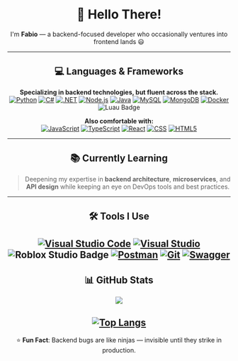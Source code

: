<div align="center">

# 👋 Hello There!  
I'm **Fabio** — a backend-focused developer who occasionally ventures into frontend lands 😃  

---

## 💻 Languages & Frameworks
**Specializing in backend technologies, but fluent across the stack.**  
[![Python](https://img.shields.io/badge/Python-3776AB?logo=python&logoColor=white)]()
[![C#](https://custom-icon-badges.demolab.com/badge/C%23-%23239120.svg?logo=cshrp&logoColor=white)](#)
[![.NET](https://img.shields.io/badge/.NET-512BD4?logo=dotnet&logoColor=white)]()
[![Node.js](https://img.shields.io/badge/Node.js-339933?logo=node.js&logoColor=white)]()
[![Java](https://img.shields.io/badge/Java-%23ED8B00.svg?logo=openjdk&logoColor=white)](#)
[![MySQL](https://img.shields.io/badge/MySQL-4479A1?logo=mysql&logoColor=white)]()
[![MongoDB](https://img.shields.io/badge/MongoDB-47A248?logo=mongodb&logoColor=white)]()
[![Docker](https://img.shields.io/badge/Docker-2496ED?logo=docker&logoColor=white)]()
![Luau Badge](https://img.shields.io/badge/Luau-00A2FF?logo=luau&logoColor=fff&style=flat)

**Also comfortable with:**  
[![JavaScript](https://img.shields.io/badge/JavaScript-F7DF1E?logo=javascript&logoColor=black)]()
[![TypeScript](https://img.shields.io/badge/TypeScript-3178C6?logo=typescript&logoColor=white)]()
[![React](https://img.shields.io/badge/React-61DAFB?logo=react&logoColor=black)]()
[![CSS](https://img.shields.io/badge/CSS-639?logo=css&logoColor=fff)](#)
[![HTML5](https://img.shields.io/badge/HTML5-E34F26?logo=html5&logoColor=white)]()

---

## 📚 Currently Learning
> Deepening my expertise in **backend architecture**, **microservices**, and **API design** while keeping an eye on DevOps tools and best practices.

---

## 🛠 Tools I Use
[![Visual Studio Code](https://custom-icon-badges.demolab.com/badge/Visual%20Studio%20Code-0078d7.svg?logo=vsc&logoColor=white)](#)
[![Visual Studio](https://custom-icon-badges.demolab.com/badge/Visual%20Studio-5C2D91.svg?&logo=visualstudio&logoColor=white)](#)
![Roblox Studio Badge](https://img.shields.io/badge/Roblox%20Studio-00A2FF?logo=robloxstudio&logoColor=fff&style=flat)
[![Postman](https://img.shields.io/badge/Postman-FF6C37?logo=postman&logoColor=white)](#)
[![Git](https://img.shields.io/badge/Git-F05032?logo=git&logoColor=fff)](#)
[![Swagger](https://img.shields.io/badge/Swagger-85EA2D?logo=insomnia&logoColor=000)](#)
---

## 📊 GitHub Stats
<picture>
  <source
    srcset="https://github-readme-stats.vercel.app/api?username=FabioMusi04&show_icons=true&theme=dark"
    media="(prefers-color-scheme: dark)"
  />
  <source
    srcset="https://github-readme-stats.vercel.app/api?username=FabioMusi04&show_icons=true"
    media="(prefers-color-scheme: light), (prefers-color-scheme: no-preference)"
  />
  <img src="https://github-readme-stats.vercel.app/api?username=FabioMusi04&show_icons=true" />
</picture>

[![Top Langs](https://github-readme-stats.vercel.app/api/top-langs/?username=FabioMusi04&theme=dark)](https://github.com/anuraghazra/github-readme-stats)
---

⭐ **Fun Fact**: Backend bugs are like ninjas — invisible until they strike in production.

</div>

